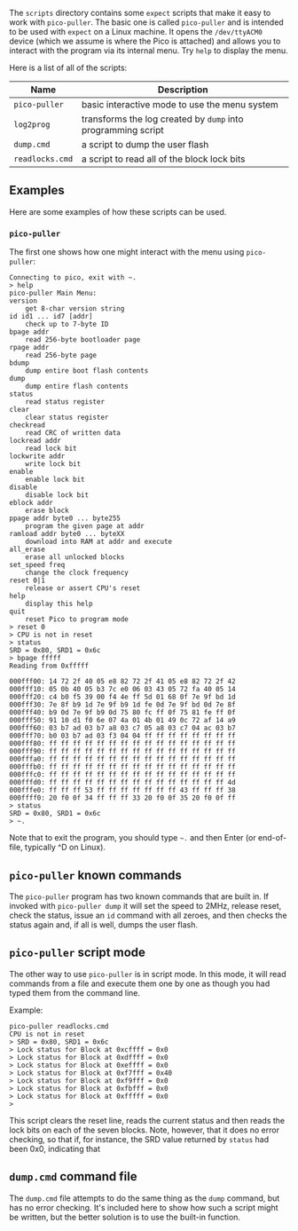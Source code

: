 The `scripts` directory contains some `expect` scripts that make it easy to work with `pico-puller`.  The basic one is called `pico-puller` and is intended to be used with `expect` on a Linux machine.  It opens the `/dev/ttyACM0` device (which we assume is where the Pico is attached) and allows you to interact with the program via its internal menu.  Try `help` to display the menu.

Here is a list of all of the scripts:

| Name            | Description                                     |
|-----------------|-------------------------------------------------|
| `pico-puller`   | basic interactive mode to use the menu system
| `log2prog`      | transforms the log created by `dump` into programming script
| `dump.cmd`      | a script to dump the user flash 
| `readlocks.cmd` | a script to read all of the block lock bits


## Examples
Here are some examples of how these scripts can be used.  

### `pico-puller`
The first one shows how one might interact with the menu using `pico-puller`:

```
Connecting to pico, exit with ~.
> help
pico-puller Main Menu:
version 
	get 8-char version string
id id1 ... id7 [addr]
	check up to 7-byte ID
bpage addr
	read 256-byte bootloader page
rpage addr
	read 256-byte page
bdump 
	dump entire boot flash contents
dump 
	dump entire flash contents
status 
	read status register
clear 
	clear status register
checkread 
	read CRC of written data
lockread addr
	read lock bit
lockwrite addr
	write lock bit
enable 
	enable lock bit
disable 
	disable lock bit
eblock addr
	erase block
ppage addr byte0 ... byte255
	program the given page at addr
ramload addr byte0 ... byteXX
	download into RAM at addr and execute
all_erase 
	erase all unlocked blocks
set_speed freq
	change the clock frequency
reset 0|1
	release or assert CPU's reset
help 
	display this help
quit 
	reset Pico to program mode
> reset 0
> CPU is not in reset
> status
SRD = 0x80, SRD1 = 0x6c
> bpage fffff
Reading from 0xfffff

000fff00: 14 72 2f 40 05 e8 82 72 2f 41 05 e8 82 72 2f 42
000fff10: 05 0b 40 05 b3 7c e0 06 03 43 05 72 fa 40 05 14
000fff20: c4 b0 f5 39 00 f4 4e ff 5d 01 68 0f 7e 9f bd 1d
000fff30: 7e 8f b9 1d 7e 9f b9 1d fe 0d 7e 9f bd 0d 7e 8f
000fff40: b9 0d 7e 9f b9 0d 75 80 fc ff 0f 75 81 fe ff 0f
000fff50: 91 10 d1 f0 6e 07 4a 01 4b 01 49 0c 72 af 14 a9
000fff60: 03 b7 ad 03 b7 a8 03 c7 05 a8 03 c7 04 ac 03 b7
000fff70: b0 03 b7 ad 03 f3 04 04 ff ff ff ff ff ff ff ff
000fff80: ff ff ff ff ff ff ff ff ff ff ff ff ff ff ff ff
000fff90: ff ff ff ff ff ff ff ff ff ff ff ff ff ff ff ff
000fffa0: ff ff ff ff ff ff ff ff ff ff ff ff ff ff ff ff
000fffb0: ff ff ff ff ff ff ff ff ff ff ff ff ff ff ff ff
000fffc0: ff ff ff ff ff ff ff ff ff ff ff ff ff ff ff ff
000fffd0: ff ff ff ff ff ff ff ff ff ff ff ff ff ff ff 4d
000fffe0: ff ff ff 53 ff ff ff ff ff ff ff 43 ff ff ff 38
000ffff0: 20 f0 0f 34 ff ff ff 33 20 f0 0f 35 20 f0 0f ff
> status
SRD = 0x80, SRD1 = 0x6c
> ~. 
```

Note that to exit the program, you should type `~.` and then Enter (or end-of-file, typically ^D on Linux).

## `pico-puller` known commands
The `pico-puller` program has two known commands that are built in.  If invoked with `pico-puller dump` it will set the speed to 2MHz, release reset, check the status, issue an `id` command with all zeroes, and then checks the status again and, if all is well, dumps the user flash.

## `pico-puller` script mode
The other way to use `pico-puller` is in script mode.  In this mode, it will read commands from a file and execute them one by one as though you had typed them from the command line.  

Example:
```
pico-puller readlocks.cmd
CPU is not in reset
> SRD = 0x80, SRD1 = 0x6c
> Lock status for Block at 0xcffff = 0x0
> Lock status for Block at 0xdffff = 0x0
> Lock status for Block at 0xeffff = 0x0
> Lock status for Block at 0xf7fff = 0x40
> Lock status for Block at 0xf9fff = 0x0
> Lock status for Block at 0xfbfff = 0x0
> Lock status for Block at 0xfffff = 0x0
> 
```

This script clears the reset line, reads the current status and then reads the lock bits on each of the seven blocks.  Note, however, that it does no error checking, so that if, for instance, the SRD value returned by `status` had been 0x0, indicating that 

## `dump.cmd` command file
The `dump.cmd` file attempts to do the same thing as the `dump` command, but has no error checking.  It's included here to show how such a script might be written, but the better solution is to use the built-in function.
